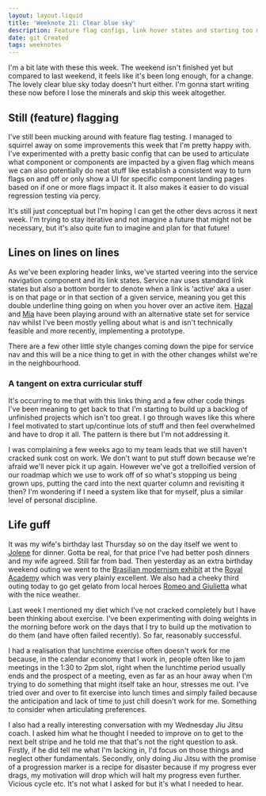 ```yaml
---
layout: layout.liquid
title: 'Weeknote 21: Clear blue sky'
description: Feature flag configs, link hover states and starting too many things
date: git Created
tags: weeknotes
---
```


I'm a bit late with these this week. The weekend isn't finished yet but compared to last weekend, it feels like it's been long enough, for a change. The lovely clear blue sky today doesn't hurt either. I'm gonna start writing these now before I lose the minerals and skip this week altogether.

## Still (feature) flagging

I've still been mucking around with feature flag testing. I managed to squirrel away on some improvements this week that I'm pretty happy with. I've experimented with a pretty basic config that can be used to articulate what component or components are impacted by a given flag which means we can also potentially do neat stuff like establish a consistent way to turn flags on and off or only show a UI for specific component landing pages based on if one or more flags impact it. It also makes it easier to do visual regression testing via percy.

It's still just conceptual but I'm hoping I can get the other devs across it next week. I'm trying to stay iterative and not imagine a future that might not be necessary, but it's also quite fun to imagine and plan for that future!

## Lines on lines on lines

As we've been exploring header links, we've started veering into the service navigation component and its link states. Service nav uses standard link states but also a bottom border to denote when a link is 'active' aka a user is on that page or in that section of a given service, meaning you get this double underline thing going on when you hover over an active item. [Hazal](https://designnotes.blog.gov.uk/author/hazal-arpalikli-senior-interaction-designer-gds/) and [Mia](https://designnotes.blog.gov.uk/author/mia-allers-senior-designer-gds/) have been playing around with an alternative state set for service nav whilst I've been mostly yelling about what is and isn't technically feasible and more recently, implementing a prototype.

There are a few other little style changes coming down the pipe for service nav and this will be a nice thing to get in with the other changes whilst we're in the neighbourhood.

### A tangent on extra curricular stuff

It's occurring to me that with this links thing and a few other code things I've been meaning to get back to that I'm starting to build up a backlog of unfinished projects which isn't too great. I go through waves like this where I feel motivated to start up/continue lots of stuff and then feel overwhelmed and have to drop it all. The pattern is there but I'm not addressing it.

I was complaining a few weeks ago to my team leads that we still haven't cracked sunk cost on work. We don't want to put stuff down because we're afraid we'll never pick it up again. However we've got a trelloified version of our roadmap which we use to work off of so what's stopping us being grown ups, putting the card into the next quarter column and revisiting it then? I'm wondering if I need a system like that for myself, plus a similar level of personal discipline.

## Life guff

It was my wife's birthday last Thursday so on the day itself we went to [Jolene](https://www.jolenen16.com/) for dinner. Gotta be real, for that price I've had better posh dinners and my wife agreed. Still far from bad. Then yesterday as an extra birthday weekend outing we went to the [Brasilian modernism exhibit](https://www.royalacademy.org.uk/exhibition/brasil-brasil) at the [Royal Academy](https://www.royalacademy.org.uk/) which was very plainly excellent. We also had a cheeky third outing today to go get gelato from local heroes [Romeo and Giulietta](https://gelateriarg.co.uk/) what with the nice weather.

Last week I mentioned my diet which I've not cracked completely but I have been thinking about exercise. I've been experimenting with doing weights in the morning before work on the days that I try to build up the motivation to do them (and have often failed recently). So far, reasonably successful.

I had a realisation that lunchtime exercise often doesn't work for me because, in the calendar economy that I work in, people often like to jam meetings in the 1:30 to 2pm slot, right when the lunchtime period usually ends and the prospect of a meeting, even as far as an hour away when I'm trying to do something that might itself take an hour, stresses me out. I've tried over and over to fit exercise into lunch times and simply failed because the anticipation and lack of time to just chill doesn't work for me. Something to consider when articulating preferences.

I also had a really interesting conversation with my Wednesday Jiu Jitsu coach. I asked him what he thought I needed to improve on to get to the next belt stripe and he told me that that's not the right question to ask. Firstly, if he did tell me what I'm lacking in, I'd focus on those things and neglect other fundamentals. Secondly, only doing Jiu Jitsu with the promise of a progression marker is a recipe for disaster because if my progress ever drags, my motivation will drop which will halt my progress even further. Vicious cycle etc. It's not what I asked for but it's what I needed to hear.
